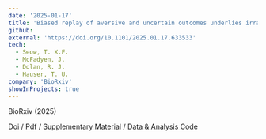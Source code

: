 ```yaml
---
date: '2025-01-17'
title: 'Biased replay of aversive and uncertain outcomes underlies irrational decision making'
github:
external: 'https://doi.org/10.1101/2025.01.17.633533'
tech:
  - Seow, T. X.F.
  - McFadyen, J.
  - Dolan, R. J.
  - Hauser, T. U.
company: 'BioRxiv'
showInProjects: true
---
```


BioRxiv (2025)

[Doi](https://doi.org/10.1101/2025.01.17.633533) / [Pdf](/files/2025-01-17-Biased-replay-of-aversive-and-uncertain.pdf) / [Supplementary Material](/files/2025-01-17-Biased-replay-of-aversive-and-uncertain-supplementary.pdf) / [Data & Analysis Code](https://osf.io/sr74e/)
